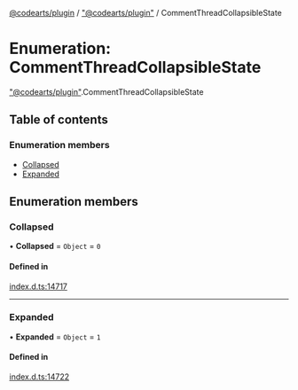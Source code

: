[@codearts/plugin](../README.md) / ["@codearts/plugin"](../modules/_codearts_plugin_.md) / CommentThreadCollapsibleState

# Enumeration: CommentThreadCollapsibleState

["@codearts/plugin"](../modules/_codearts_plugin_.md).CommentThreadCollapsibleState

## Table of contents

### Enumeration members

- [Collapsed](codearts_plugin_.CommentThreadCollapsibleState.md#collapsed)
- [Expanded](codearts_plugin_.CommentThreadCollapsibleState.md#expanded)

## Enumeration members

### Collapsed

• **Collapsed** = `Object` = `0`

#### Defined in

[index.d.ts:14717](https://github.com/huaweicloud/cloudide-plugin-api/blob/b58031b/index.d.ts#L14717)

___

### Expanded

• **Expanded** = `Object` = `1`

#### Defined in

[index.d.ts:14722](https://github.com/huaweicloud/cloudide-plugin-api/blob/b58031b/index.d.ts#L14722)
